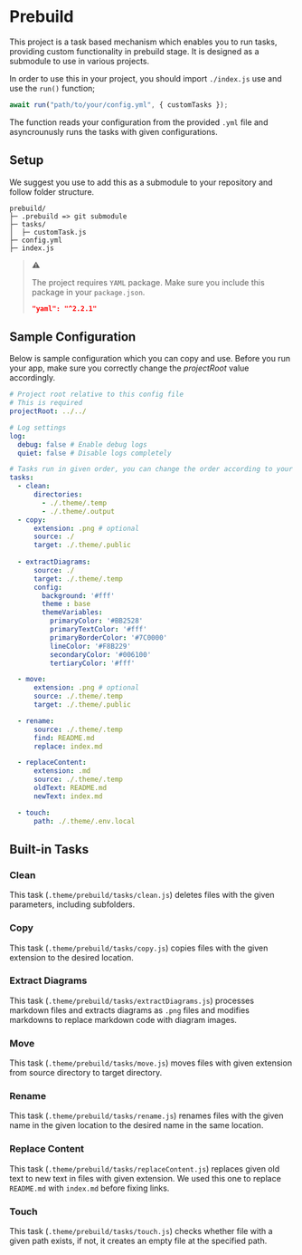 # Prebuild

This project is a task based mechanism which enables you to run tasks, 
providing custom functionality in prebuild stage. It is designed as a submodule
to use in various projects.

In order to use this in your project, you should import `./index.js` use and 
use the `run()` function;

```javascript
await run("path/to/your/config.yml", { customTasks });
```

The function reads your configuration from the provided `.yml` file and
asyncrounusly runs the tasks with given configurations.

## Setup

We suggest you use to add this as a submodule to your repository and follow 
folder structure.

```
prebuild/
├─ .prebuild => git submodule
├─ tasks/
│  ├─ customTask.js
├─ config.yml
├─ index.js
```

> :warning:
>
> The project requires `YAML` package. Make sure you include this package in
> your `package.json`.
> 
> ```json
> "yaml": "^2.2.1"
> ```

## Sample Configuration

Below is sample configuration which you can copy and use. Before you run your
app, make sure you correctly change the _projectRoot_ value accordingly.

```yaml
# Project root relative to this config file
# This is required
projectRoot: ../../

# Log settings
log:
  debug: false # Enable debug logs
  quiet: false # Disable logs completely

# Tasks run in given order, you can change the order according to your needs
tasks:
  - clean:
      directories:
        - ./.theme/.temp
        - ./.theme/.output
  - copy:
      extension: .png # optional
      source: ./
      target: ./.theme/.public
  
  - extractDiagrams:
      source: ./
      target: ./.theme/.temp
      config: 
        background: '#fff'
        theme : base
        themeVariables:
          primaryColor: '#BB2528'
          primaryTextColor: '#fff'
          primaryBorderColor: '#7C0000'
          lineColor: '#F8B229'
          secondaryColor: '#006100'
          tertiaryColor: '#fff'

  - move:
      extension: .png # optional
      source: ./.theme/.temp
      target: ./.theme/.public

  - rename:
      source: ./.theme/.temp
      find: README.md
      replace: index.md

  - replaceContent:
      extension: .md
      source: ./.theme/.temp
      oldText: README.md
      newText: index.md

  - touch:
      path: ./.theme/.env.local
```

## Built-in Tasks

### Clean

This task (`.theme/prebuild/tasks/clean.js`) deletes files with the given
parameters, including subfolders.

### Copy

This task (`.theme/prebuild/tasks/copy.js`) copies files with the given
extension to the desired location.

### Extract Diagrams

This task (`.theme/prebuild/tasks/extractDiagrams.js`) processes markdown files
and extracts diagrams as `.png` files and modifies markdowns to replace
markdown code with diagram images.

### Move

This task (`.theme/prebuild/tasks/move.js`) moves files with given extension
from source directory to target directory.

### Rename

This task (`.theme/prebuild/tasks/rename.js`) renames files with the given
name in the given location to the desired name in the same location.

### Replace Content

This task (`.theme/prebuild/tasks/replaceContent.js`) replaces given old text
to new text in files with given extension. We used this one to replace
`README.md` with `index.md` before fixing links.

### Touch

This task (`.theme/prebuild/tasks/touch.js`) checks whether file with a given
path exists, if not, it creates an empty file at the specified path.
